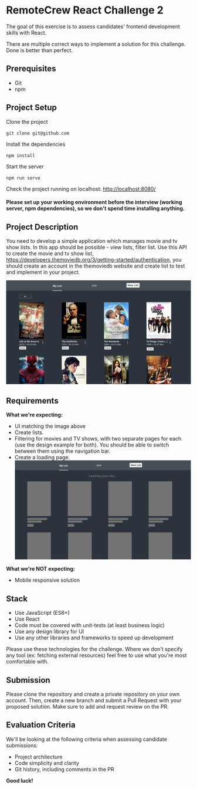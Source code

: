 # RemoteCrew React Challenge 2
The goal of this exercise is to assess candidates' frontend development skills with React. 

There are multiple correct ways to implement a solution for this challenge. Done is better than perfect.

## Prerequisites
- Git
- npm 

## Project Setup
Clone the project
```
git clone git@github.com
```

Install the dependencies
```
npm install
```

Start the server
```
npm run serve
```

Check the project running on localhost: 
[http://localhost:8080/](http://localhost:8080/)

#### Please set up your working environment before the interview (working server, npm dependencies), so we don't spend time installing anything.

## Project Description
You need to develop a simple application which manages movie and tv show lists. In this app should be possible - view lists, filter list.
Use this API to create the movie and tv show list, https://developers.themoviedb.org/3/getting-started/authentication, you should create an account in the themoviedb website and create list to test and implement in your project.

![Design Screenshot](./src/assets/img/movies.png) 


## Requirements
**What we're expecting:**
- UI matching the image above
- Create lists.
- Filtering for movies and TV shows, with two separate pages for each (use the design example for both). You should be able to switch between them using the navigation bar.
- Create a loading page.   ![Design Screenshot](./src/assets/img/LoadingPage.png) 

**What we're NOT expecting:**
- Mobile responsive solution

## Stack
* Use JavaScript (ES6+)
* Use React
* Code must be covered with unit-tests (at least business logic)
* Use any design library for UI 
* Use any other libraries and frameworks to speed up development

Please use these technologies for the challenge. Where we don't specify any tool (ex: fetching external resources) feel free to use what you're most comfortable with. 

## Submission
Please clone the repository and create a private repository on your own account. Then, create a new branch and submit a Pull Request with your proposed solution. Make sure to add and request review on the PR.

## Evaluation Criteria
We'll be looking at the following criteria when assessing candidate submissions:
- Project architecture
- Code simplicity and clarity
- Git history, including comments in the PR

**Good luck!**
